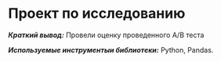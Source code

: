# Проект по исследованию 

***Краткий вывод:*** Провели оценку проведенного А/В теста 

***Используемые инструментыи библиотеки:*** Python, Pandas. 

 
